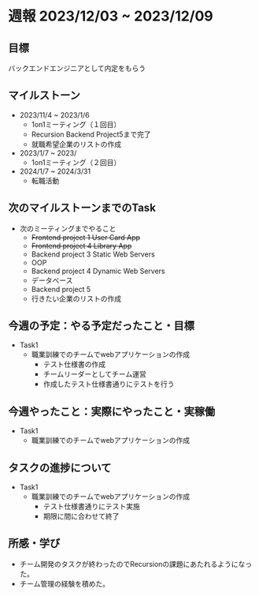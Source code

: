 # 週報 2023/12/03 ~ 2023/12/09

## 目標
バックエンドエンジニアとして内定をもらう

## マイルストーン
- 2023/11/4 ~ 2023/1/6
    - 1on1ミーティング（１回目）
    - Recursion Backend Project5まで完了
    - 就職希望企業のリストの作成
- 2023/1/7 ~ 2023/
    - 1on1ミーティング（２回目）
- 2024/1/7 ~ 2024/3/31
    - 転職活動 

## 次のマイルストーンまでのTask
- 次のミーティングまでやること
    - ~~Frontend project 1 User Card App~~
    - ~~Frontend project 4 Library App~~
    - Backend project 3 Static Web Servers
    - OOP
    - Backend project 4 Dynamic Web Servers
    - データベース
    - Backend project 5
    - 行きたい企業のリストの作成
  

## 今週の予定：やる予定だったこと・目標
- Task1
  - 職業訓練でのチームでwebアプリケーションの作成
    - テスト仕様書の作成
    - チームリーダーとしてチーム運営
    - 作成したテスト仕様書通りにテストを行う
## 今週やったこと：実際にやったこと・実稼働
- Task1
    - 職業訓練でのチームでwebアプリケーションの作成
## タスクの進捗について
- Task1
    - 職業訓練でのチームでwebアプリケーションの作成
        - テスト仕様書通りにテスト実施
        - 期限に間に合わせて終了
## 所感・学び
- チーム開発のタスクが終わったのでRecursionの課題にあたれるようになった。
- チーム管理の経験を積めた。
